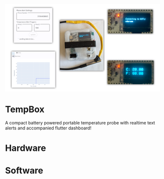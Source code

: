 <p align="center">
  <img src="docs/overview_collage.png" width="800" />
</p>

# TempBox
A compact battery powered portable temperature probe with realtime text alerts and accompanied flutter dashboard!

# Hardware

# Software
